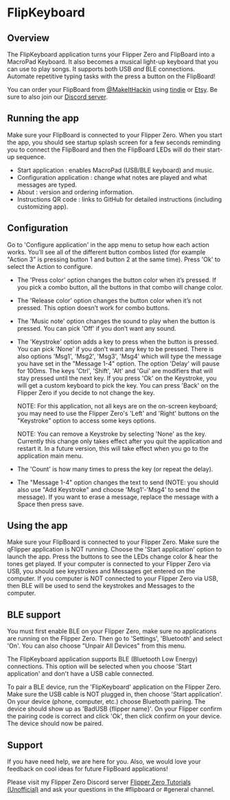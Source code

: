 # FlipKeyboard

## Overview

The FlipKeyboard application turns your Flipper Zero and FlipBoard into a MacroPad Keyboard.  It also becomes a musical light-up keyboard that you can use to play songs. It supports both USB *and* BLE connections. Automate repetitive typing tasks with the press a button on the FlipBoard!

You can order your FlipBoard from [@MakeItHackin](https://www.youtube.com/makeithackin) using [tindie](https://www.tindie.com/products/32844/) or [Etsy](https://www.etsy.com/listing/1601295558/).  Be sure to also join our [Discord server](https://discord.gg/KTThkQHj5B).

## Running the app
Make sure your FlipBoard is connected to your Flipper Zero. When you start the app, you should see startup splash screen for a few seconds reminding you to connect the FlipBoard and then the FlipBoard LEDs will do their start-up sequence.
  - Start application : enables MacroPad (USB/BLE keyboard) and music.
  - Configuration application : change what notes are played and what messages are typed.
  - About : version and ordering information.
  - Instructions QR code : links to GitHub for detailed instructions (including customizing app).

## Configuration

Go to 'Configure application' in the app menu to setup how each action works. You’ll see all of the different button combos listed (for example "Action 3" is pressing button 1 and button 2 at the same time). Press 'Ok' to select the Action to configure.

  - The 'Press color' option changes the button color when it’s pressed. If you pick a combo button, all the buttons in that combo will change color.

  - The 'Release color' option changes the button color when it’s not pressed. This option doesn’t work for combo buttons.

  - The 'Music note' option changes the sound to play when the button is pressed. You can pick 'Off' if you don’t want any sound.

  - The 'Keystroke' option adds a key to press when the button is pressed. You can pick 'None' if you don’t want any key to be pressed.  There is also options 'Msg1', 'Msg2', 'Msg3', 'Msg4' which will type the message you have set in the "Message 1-4" option.  The option 'Delay' will pause for 100ms. The keys 'Ctrl', 'Shift', 'Alt' and 'Gui' are modifiers that will stay pressed until the next key.  If you press 'Ok' on the Keystroke, you will get a custom keyboard to pick the key. You can press 'Back' on the Flipper Zero if you decide to not change the key.

    NOTE: For this application, not all keys are on the on-screen keyboard; you may need to use the Flipper Zero's 'Left' and 'Right' buttons on the "Keystroke" option to access some keys options.

    NOTE: You can remove a Keystroke by selecting 'None' as the key.  Currently this change only takes effect after you quit the application and restart it.  In a future version, this will take effect when you go to the application main menu.

  - The 'Count' is how many times to press the key (or repeat the delay). 

  - The "Message 1-4" option changes the text to send (NOTE: you should also use "Add Keystroke" and choose 'Msg1'-'Msg4' to send the message). If you want to erase a message, replace the message with a Space then press save.

## Using the app

Make sure your FlipBoard is connected to your Flipper Zero.  Make sure the qFlipper application is NOT running. Choose the 'Start application' option to launch the app.  Press the buttons to see the LEDs change color & hear the tones get played. If your computer is connected to your Flipper Zero via USB, you should see keystrokes and Messages get entered on the computer.  If you computer is NOT connected to your Flipper Zero via USB, then BLE will be used to send the keystrokes and Messages to the computer.

## BLE support
You must first enable BLE on your Flipper Zero, make sure no applications are running on the Flipper Zero.  Then go to 'Settings', 'Bluetooth' and select 'On'.  You can also choose "Unpair All Devices" from this menu.

The FlipKeyboard application supports BLE (Bluetooth Low Energy) connections.  This option will be selected when you choose 'Start application' and don't have a USB cable connected.

To pair a BLE device, run the 'FlipKeyboard' application on the Flipper Zero.  Make sure the USB cable is NOT plugged in, then choose 'Start application'.  On your device (phone, computer, etc.) choose Bluetooth pairing.  The device should show up as 'BadUSB {flipper name}'.  On your Flipper confirm the pairing code is correct and click 'Ok', then click confirm on your device.  The device should now be paired.

## Support

If you have need help, we are here for you.  Also, we would love your feedback on cool ideas for future FlipBoard applications!

Please visit my Flipper Zero Discord server [Flipper Zero Tutorials (Unofficial)](https://discord.gg/KTThkQHj5B) and ask your questions in the #flipboard or #general channel.
